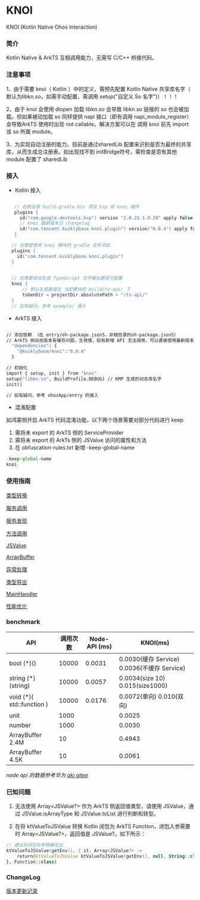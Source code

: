 # KNOI

KNOI (Kotlin Native Ohos Interaction)

### 简介

Kotlin Native & ArkTS 互相调用能力，无需写 C/C++ 桥接代码。

### 注意事项

1、由于需要 knoi（ Kotlin ）中的定义，需预先配置 Kotlin Native 共享库名字（ 默认为libkn.so，如需手动配置，需调用 setup("自定义 So 名字")）！！！

2、由于 knoi 会使用 dlopen 加载 libkn.so 会导致 libkn.so 链接的 so 也会被加载。但如果被动加载 so 同样提供 napi 接口（即有调用 napi_module_register）会导致ArkTS 使用时出现 not callable。解决方案可以在 调用 knoi 前先 import 该 so 所属 module。

3、为实现自动注册的能力。目前是通过sharedLib 配置来识别是否为最终的共享库，从而生成总注册表。如出现找不到 initBridge符号，需检查是否有其他 module 配置了 sharedLib

### 接入

- Kotlin 接入
```kotlin

   // 在根目录 build.gradle.kts 添加 ksp 和 knoi 插件 
   plugins {
     id("com.google.devtools.ksp") version "2.0.21-1.0.28" apply false 
     // knoi 最新版本见 changelog
     id("com.tencent.kuiklybase.knoi.plugin") version("0.0.4") apply false
   }

  // 在期望使用 knoi 模块的 gradle 文件添加
  plugins {
    id("com.tencent.kuiklybase.knoi.plugin")
  }
  

  // 如需要自动生成 TypeScript 文件输出路径可配置
  knoi {
      // 默认生成路径在 当前模块的 build/ts-api/ 下
      tsGenDir = projectDir.absolutePath + "/ts-api/"
  }
  // 如有疑问，参考 example/ 接入
```

- ArkTS 接入

```bash

// 添加依赖 （在 entry/oh-package.json5，非根目录的oh-package.json5）
// ArkTS 侧动态版本有缓存问题，生效慢，如有新增 API 无法调用，可以直接使用最新版本
  "dependencies": {
    "@kuiklybase/knoi":"0.0.4"
  }

// 初始化
import { setup, init } from "knoi"
setup("libkn.so", BuildProfile.DEBUG) // KMP 生成的动态库名字
init()

// 如有疑问，参考 ohosApp/entry 的接入
```

- 混淆配置

如鸿蒙侧开启 ArkTS 代码混淆功能，以下两个场景需要对部分代码进行 keep

1. 需将未 export 的 ArkTS 侧的 ServiceProvider 
2. 需将未 export 的 ArkTs 侧的 JSValue 访问的属性和方法
3. 在 obfuscation-rules.txt 新增 -keep-global-name

```JavaScript
-keep-global-name
knoi
```


### 使用指南

[类型转换](./docs/types.md)

[服务调用](./docs/service.md)

[服务发现](./docs/serviceDiscover.md)

[方法调用](./docs/function.md)

[JSValue](./docs/jsvalue.md)

[ArrayBuffer](./docs/arraybuffer.md)

[异常处理](./docs/execption.md)

[类型导出](./docs/declare.md)

[MainHandler](./docs/handler.md)

[性能优化](./docs/pref.md)

### benchmark

|API	|调用次数	|	Node-API (ms)|KNOI(ms)
|--|--|--|--|
bool (*)()	|10000	|	0.0031|0.0030(缓存 Service) 0.0036(不缓存 Service)
string (*)(string)	|10000	|	0.0057|0.0034(size 10) 0.015(size1000)
void (*)( std::function )	|10000		|0.0176|0.0072(单向) 0.010(双向)
unit	|1000		||0.0025
number	|1000		||0.0030
ArrayBuffer 2.4M	|10		||0.4943
ArrayBuffer 4.5K	|10		||0.0061

*node api 的数据参考华为 [aki gitee](https://gitee.com/openharmony-sig/aki/tree/master)*

### 已知问题

1. 无法使用 Array<JSValue?> 作为 ArkTS 侧返回值类型，请使用 JSValue，通过 JSValue.isArrayType 和 JSValue.toList 进行判断和转型。

2. 在将 ktValueToJSValue 转换 Kotlin 闭包为 ArkTS Function，闭包入参需要时 Array<JSValue?>，返回值是 JSValue?。如下所示：

```Kotlin
// 建议将闭包形参明确写出
ktValueToJSValue(getEnv(), { it: Array<JSValue?> ->
    return@ktValueToJSValue ktValueToJSValue(getEnv(), null, String::class)
}, Function::class)
```

### ChangeLog

[版本更新记录](./docs/changelog.md)